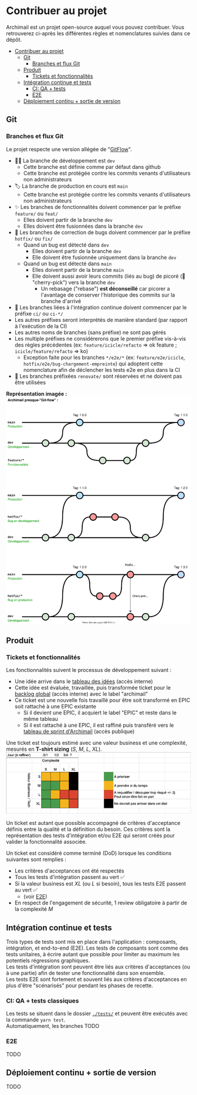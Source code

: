 # Contribuer au projet

Archimail est un projet open-source auquel vous pouvez contribuer. Vous retrouverez ci-après les différentes règles et nomenclatures suivies dans ce dépôt.

- [Contribuer au projet](#contribuer-au-projet)
  - [Git](#git)
    - [Branches et flux Git](#branches-et-flux-git)
  - [Produit](#produit)
    - [Tickets et fonctionnalités](#tickets-et-fonctionnalités)
  - [Intégration continue et tests](#intégration-continue-et-tests)
    - [CI: QA + tests](#ci-qa--tests)
    - [E2E](#e2e)
  - [Déploiement continu + sortie de version](#déploiement-continu--sortie-de-version)

## Git
### Branches et flux Git
Le projet respecte une version allégée de "[GitFlow](https://danielkummer.github.io/git-flow-cheatsheet/index.fr_FR.html)".

- 🧑‍💻 La branche de développement est `dev`
  - Cette branche est définie comme par défaut dans github
  - Cette branche est protégée contre les commits venants d'utilisateurs non administrateurs
- 🏷️ La branche de production en cours est `main`
  - Cette branche est protégée contre les commits venants d'utilisateurs non administrateurs
- ✨ Les branches de fonctionnalités doivent commencer par le préfixe `feature/` ou `feat/`
  - Elles doivent partir de la branche `dev`
  - Elles doivent être fusionnées dans la branche `dev`
- 🐛 Les branches de correction de bugs doivent commencer par le préfixe `hotfix/` ou `fix/`
  - Quand un bug est détecté dans `dev`
    - Elles doivent partir de la branche `dev`
    - Elle doivent être fusionnée uniquement dans la branche `dev`
  - Quand un bug est détecté dans `main`
    - Elles doivent partir de la branche `main`
    - Elle doivent aussi avoir leurs commits (liés au bug) de picoré (🍒 "cherry-pick") vers la branche `dev`
      - Un rebasage ("rebase") **est déconseillé** car picorer a l'avantage de conserver l'historique des commits sur la branche d'arrivé
- 👷 Les branches liées à l'intégration continue doivent commencer par le préfixe `ci/` ou `ci-*/`
- Les autres préfixes seront interprétés de manière standard (par rapport à l'exécution de la CI)
- Les autres noms de branches (sans préfixe) ne sont pas gérés
- Les multiple préfixes ne considérerons que le premier préfixe vis-à-vis des règles précédentes (ex: `feature/icicle/refacto` => ok feature ; `icicle/feature/refacto` => ko)
  - Exception faite pour les branches `*/e2e/*` (ex: `feature/e2e/icicle`, `hotfix/e2e/bug-chargement-empreinte`) qui adoptent cette nomenclature afin de déclencher les tests e2e en plus dans la CI
- 🤖 Les branches préfixées `renovate/` sont réservées et ne doivent pas être utilisées

**Représentation imagée :**
![Archimail presque-"Git-flow"](./docs/img/archimail-git-flow.svg)

## Produit
### Tickets et fonctionnalités
Les fonctionnalités suivent le processus de développement suivant :
- Une idée arrive dans le [tableau des idées](https://github.com/orgs/SocialGouv/projects/10) (accès interne)
- Cette idée est évaluée, travaillée, puis transformée ticket pour le [backlog global](https://github.com/orgs/SocialGouv/projects/9) (accès interne) avec le label "archimail"
- Ce ticket est une nouvelle fois travaillé pour être soit transformé en EPIC soit rattaché à une EPIC existante
  - Si il devient une EPIC, il acquiert le label "EPIC" et reste dans le même tableau
  - Si il est rattaché à une EPIC, il est raffiné puis transféré vers le [tableau de sprint d'Archimail](https://github.com/SocialGouv/archimail/projects/4) (accès publique)

Une ticket est toujours estimé avec une valeur business et une complexité, mesurés en **T-shirt sizing** (*S*, *M*, *L*, *XL*).
![Qualification des tickets](docs/img/ticket-grooming.png)

Un ticket est autant que possible accompagné de critères d'acceptance définis entre la qualité et la définition du besoin. Ces critères sont la représentation des tests d'intégration et/ou E2E qui seront créés pour valider la fonctionnalité associée.

Un ticket est considéré comme terminé (DoD) lorsque les conditions suivantes sont remplies :
- Les critères d'acceptances ont été respectés
- Tous les tests d'intégration passent au vert ✅
- Si la valeur business est *XL* (ou *L* si besoin), tous les tests E2E passent au vert ✅
  - (voir [E2E](#e2e))
- En respect de l'engagement de sécurité, 1 review obligatoire à partir de la complexité *M*

## Intégration continue et tests
Trois types de tests sont mis en place dans l'application : composants, intégration, et end-to-end (E2E).
Les tests de composants sont comme des tests unitaires, à écrire autant que possible pour limiter au maximum les potentiels régressions graphiques.  
Les tests d'intégration sont peuvent être liés aux critères d'acceptances (ou à une partie) afin de tester une fonctionnalité dans son ensemble.  
Les tests E2E sont fortement et souvent liés aux critères d'acceptances en plus d'être "scénarisés" pour pendant les phases de recette.

### CI: QA + tests classiques
Les tests se situent dans le dossier [`./tests/`](./tests/) et peuvent être exécutés avec la commande `yarn test`.  
Automatiquement, les branches TODO

### E2E
TODO

## Déploiement continu + sortie de version
TODO
